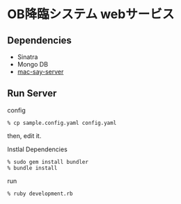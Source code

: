 OB降臨システム webサービス
========================

Dependencies
------------

* Sinatra
* Mongo DB
* [mac-say-server](https://github.com/shokai/mac-say-server)


Run Server
----------

config

    % cp sample.config.yaml config.yaml

then, edit it.


Instlal Dependencies

    % sudo gem install bundler
    % bundle install


run

    % ruby development.rb

